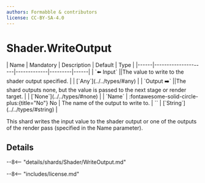 ```yaml
---
authors: Formabble & contributors
license: CC-BY-SA-4.0
---
```



# Shader.WriteOutput

<div class="sh-parameters" markdown="1">
| Name | Mandatory | Description | Default | Type |
|------|---------------------|-------------|---------|------|
| `⬅️ Input` ||The value to write to the shader output specified. | | [`Any`](../../types/#any) |
| `Output ➡️` ||The shard outputs none, but the value is passed to the next stage or render target. | | [`None`](../../types/#none) |
| `Name` | :fontawesome-solid-circle-plus:{title="No"} No  | The name of the output to write to. | `` | [`String`](../../types/#string) |

</div>

This shard writes the input value to the shader output or one of the outputs of the render pass (specified in the Name parameter).

## Details

--8<-- "details/shards/Shader/WriteOutput.md"


--8<-- "includes/license.md"

